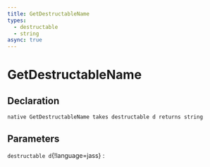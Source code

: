 ```yaml
---
title: GetDestructableName
types:
  - destructable
  - string
async: true
---
```


# GetDestructableName

## Declaration

```jass
native GetDestructableName takes destructable d returns string
```

## Parameters
`destructable d`{!language=jass}
: 
